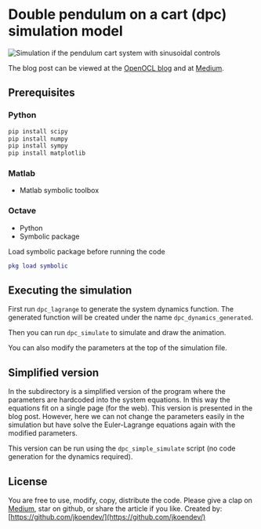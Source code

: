 # Double pendulum on a cart (dpc) simulation model

![Simulation if the pendulum cart system with sinusoidal controls](https://openocl.org/assets/posts/tut01/sim_two_control@2x.gif)

The blog post can be viewed at the [OpenOCL blog](https://openocl.org/tutorials/tutorial-01-modeling-double-cartpole/) and at [Medium](https://medium.com/@JonasCoen/modeling-for-reinforcement-learning-and-optimal-control-double-pendulum-on-a-cart-394f46b7ec7e?sk=b1d33aada3cf45844142563a3044b8c2).

## Prerequisites

### Python

```python
pip install scipy
pip install numpy
pip install sympy
pip install matplotlib
```

### Matlab

* Matlab symbolic toolbox

### Octave

* Python
* Symbolic package

Load symbolic package before running the code
```m
pkg load symbolic
```

## Executing the simulation

First run `dpc_lagrange` to generate the system dynamics function. The generated function will be created under the name `dpc_dynamics_generated`.

Then you can run `dpc_simulate` to simulate and draw the animation.

You can also modify the parameters at the top of the simulation file.

## Simplified version

In the subdirectory is a simplified version of the program where the parameters are hardcoded into the system equations. In this way the equations fit on a single page (for the web). This version is presented in the blog post. However, here we can not change the parameters easily in the simulation but have solve the Euler-Lagrange equations again with the modified parameters.

This version can be run using the `dpc_simple_simulate` script (no code generation for the dynamics required).

## License

You are free to use, modify, copy, distribute the code. Please give a clap on [Medium](https://medium.com/@JonasCoen/modeling-for-reinforcement-learning-and-optimal-control-double-pendulum-on-a-cart-394f46b7ec7e?sk=b1d33aada3cf45844142563a3044b8c2), star on github, or share the article if you like. Created by: [https://github.com/jkoendev/](https://github.com/jkoendev/)
